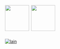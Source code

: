 ### 
<div> 
 <h1>
      <a href="https://open.spotify.com/user/12184268315?si=93dc45c4855245c0" target="_blank"><img width="80" height="85" src="https://seeklogo.com/images/S/spotify-logo-4FFDEEE153-seeklogo.com.png"></a>
   <a href="https://myanimelist.net/profile/thepainwasgone" target="_blank"><img width="80" height="85" src="https://upload.wikimedia.org/wikipedia/commons/7/7a/MyAnimeList_Logo.png">
</h1>
<img src="https://media.tenor.com/-JsLYcLUshcAAAAC/serial-experiments-lain-lain.gif" alt="lain">
</div>
